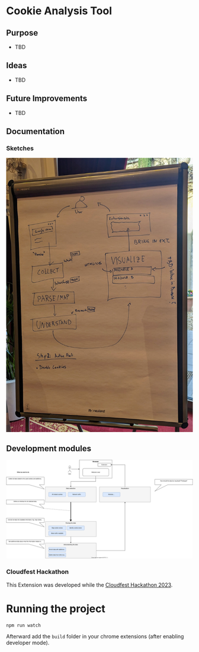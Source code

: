 # Cookie Analysis Tool

## Purpose
- TBD

## Ideas
- TBD

## Future Improvements
- TBD

## Documentation
### Sketches

![Modules](./documentation/images/workflow_drawing.jpg)

## Development modules

![Modules](./documentation/modules.svg)


### Cloudfest Hackathon
This Extension was developed while the [Cloudfest Hackathon 2023](https://www.cloudfest.com/hackathon). 

# Running the project

```shell
npm run watch
```
Afterward add the `build` folder in your chrome extensions (after enabling developer mode). 

